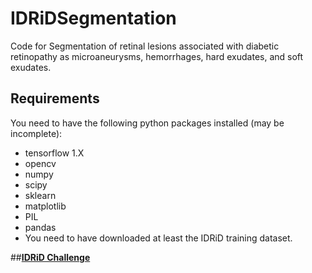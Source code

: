 # IDRiDSegmentation
Code for Segmentation of retinal lesions associated with diabetic retinopathy as microaneurysms, hemorrhages, hard exudates, and soft exudates.
## Requirements
You need to have the following python packages installed (may be incomplete):
- tensorflow 1.X
- opencv
- numpy
- scipy
- sklearn
- matplotlib
- PIL
- pandas
- You need to have downloaded at least the IDRiD training dataset.

##**[IDRiD Challenge](https://idrid.grand-challenge.org/)**


